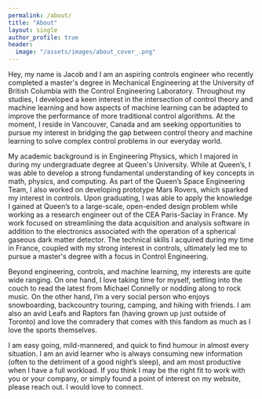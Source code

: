 ```yaml
---
permalink: /about/
title: "About"
layout: single
author_profile: true
header:
  image: "/assets/images/about_cover_.png"
---
```

Hey, my name is Jacob and I am an aspiring controls engineer who recently completed a master's degree in Mechanical Engineering at the University of British Columbia with the Control Engineering Laboratory. Throughout my studies, I developed a keen interest in the intersection of control theory and machine learning and how aspects of machine learning can be adapted to improve the performance of more traditional control algorithms. At the moment, I reside in Vancouver, Canada and am seeking opportunities to pursue my interest in bridging the gap between control theory and machine learning to solve complex control problems in our everyday world.

My academic background is in Engineering Physics, which I majored in during my undergraduate degree at Queen's University.  While at Queen’s, I was able to develop a strong fundamental understanding of key concepts in math, physics, and computing. As part of the Queen’s Space Engineering Team, I also worked on developing prototype Mars Rovers, which sparked my interest in controls. Upon graduating, I was able to apply the knowledge I gained at Queen’s to a large-scale, open-ended design problem while working as a research engineer out of the CEA Paris-Saclay in France. My work focused on streamlining the data acquisition and analysis software in addition to the electronics associated with the operation of a spherical gaseous dark matter detector. The technical skills I acquired during my time in France, coupled with my strong interest in controls, ultimately led me to pursue a master's degree with a focus in Control Engineering.

Beyond engineering, controls, and machine learning, my interests are quite wide ranging. On one hand, I love taking time for myself, settling into the couch to read the latest from Michael Connelly or nodding along to rock music. On the other hand, I’m a very social person who enjoys snowboarding, backcountry touring, camping, and hiking with friends. I am also an avid Leafs and Raptors fan (having grown up just outside of Toronto) and love the comradery that comes with this fandom as much as I love the sports themselves.

I am easy going, mild-mannered, and quick to find humour in almost every situation. I am an avid learner who is always consuming new information (often to the detriment of a good night’s sleep), and am most productive when I have a full workload. If you think I may be the right fit to work with you or your company, or simply found a point of interest on my website, please reach out. I would love to connect. 


